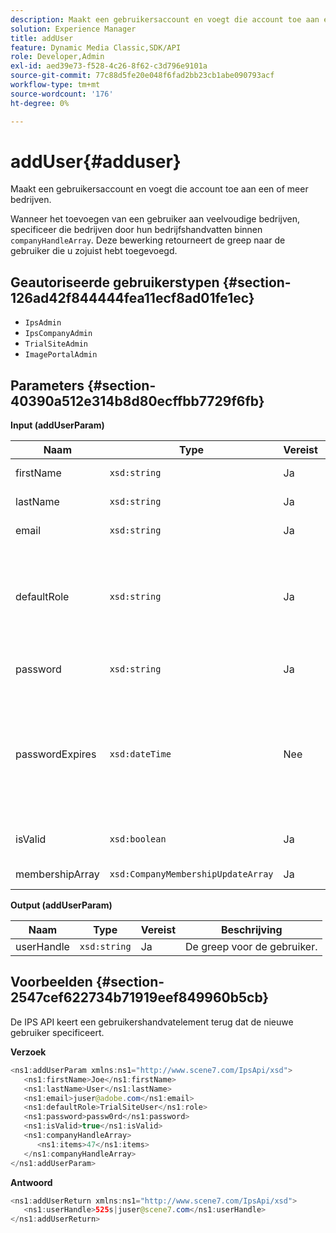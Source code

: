 ```yaml
---
description: Maakt een gebruikersaccount en voegt die account toe aan een of meer bedrijven.
solution: Experience Manager
title: addUser
feature: Dynamic Media Classic,SDK/API
role: Developer,Admin
exl-id: aed39e73-f528-4c26-8f62-c3d796e9101a
source-git-commit: 77c88d5fe20e048f6fad2bb23cb1abe090793acf
workflow-type: tm+mt
source-wordcount: '176'
ht-degree: 0%

---
```


# addUser{#adduser}

Maakt een gebruikersaccount en voegt die account toe aan een of meer bedrijven.

Wanneer het toevoegen van een gebruiker aan veelvoudige bedrijven, specificeer die bedrijven door hun bedrijfshandvatten binnen `companyHandleArray`. Deze bewerking retourneert de greep naar de gebruiker die u zojuist hebt toegevoegd.

## Geautoriseerde gebruikerstypen {#section-126ad42f844444fea11ecf8ad01fe1ec}

* `IpsAdmin`
* `IpsCompanyAdmin`
* `TrialSiteAdmin`
* `ImagePortalAdmin`

## Parameters {#section-40390a512e314b8d80ecffbb7729f6fb}

**Input (addUserParam)**

| Naam | Type | Vereist | Beschrijving |
|---|---|---|---|
| firstName | `xsd:string` | Ja | De voornaam van de gebruiker. |
| lastName | `xsd:string` | Ja | De achternaam van de gebruiker. |
| email | `xsd:string` | Ja | Het e-mailadres van de gebruiker. |
| defaultRole | `xsd:string` | Ja | Plaatst de rol voor een gebruiker in elk bedrijf zij tot behoren. De `IpsAdmin` de rol treedt andere per-bedrijfmontages met voeten. |
| password | `xsd:string` | Ja | Hiermee wordt het wachtwoord van de gebruiker ingesteld |
| passwordExpires | `xsd:dateTime` | Nee | Hiermee stelt u de verloopperiode voor het wachtwoord in. Geef de tijdzone op wanneer u het verzoek doorgeeft. Tijdzones worden aangepast aan de Central Time. |
| isValid | `xsd:boolean` | Ja | Hiermee wordt bepaald of de gebruiker geldig is. |
| membershipArray | `xsd:CompanyMembershipUpdateArray` | Ja | Een array met bedrijfshandgrepen. |

**Output (addUserParam)**

| Naam | Type | Vereist | Beschrijving |
|---|---|---|---|
| userHandle | `xsd:string` | Ja | De greep voor de gebruiker. |

## Voorbeelden {#section-2547cef622734b71919eef849960b5cb}

De IPS API keert een gebruikershandvatelement terug dat de nieuwe gebruiker specificeert.

**Verzoek**

```java
<ns1:addUserParam xmlns:ns1="http://www.scene7.com/IpsApi/xsd">
   <ns1:firstName>Joe</ns1:firstName>
   <ns1:lastName>User</ns1:lastName>
   <ns1:email>juser@adobe.com</ns1:email>
   <ns1:defaultRole>TrialSiteUser</ns1:role>
   <ns1:password>passw0rd</ns1:password>
   <ns1:isValid>true</ns1:isValid>
   <ns1:companyHandleArray>
      <ns1:items>47</ns1:items>
   </ns1:companyHandleArray>
</ns1:addUserParam>
```

**Antwoord**

```java
<ns1:addUserReturn xmlns:ns1="http://www.scene7.com/IpsApi/xsd">
   <ns1:userHandle>525s|juser@scene7.com</ns1:userHandle>
</ns1:addUserReturn>
```
